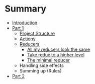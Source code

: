 # Summary

* [Introduction](README.md)
* [Part 1](part-1.md)
  * [Project Structure](part-1/project-structure.md)
  * [Actions](part-1/actions.md)
  * [Reducers](part-1/reducers.md)
    * [All my reducers look the same](part-1/all-my-reducers-look-the-same.md)
    * [Take redux to a higher level](part-1/take-redux-to-a-higher-level.md)
    * [The minimal reducer](part-1/the-minimal-reducer.md)
  * Handling side effects
  * Summing up \(Rules\)
* [Part 2](part-2.md)

